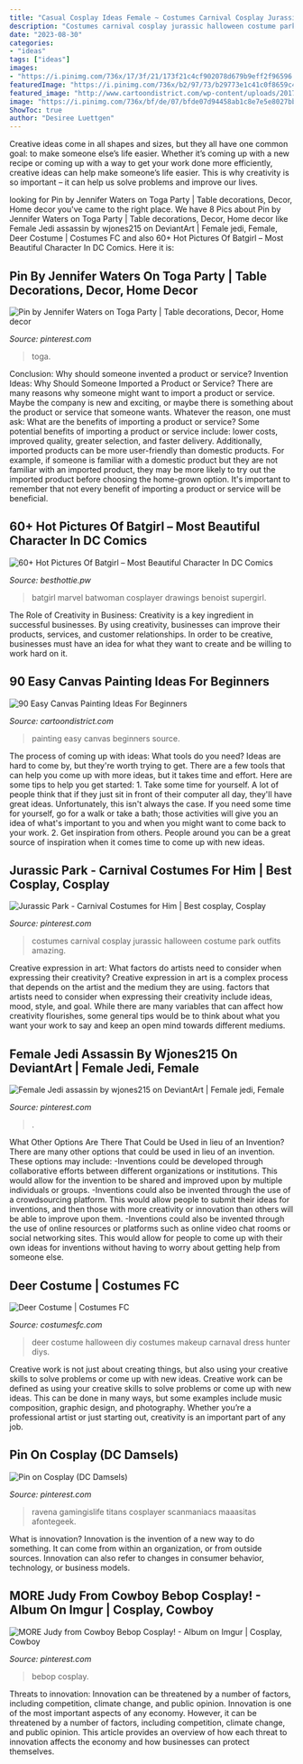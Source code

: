 ```yaml
---
title: "Casual Cosplay Ideas Female ~ Costumes Carnival Cosplay Jurassic Halloween Costume Park Outfits Amazing"
description: "Costumes carnival cosplay jurassic halloween costume park outfits amazing"
date: "2023-08-30"
categories:
- "ideas"
tags: ["ideas"]
images:
- "https://i.pinimg.com/736x/17/3f/21/173f21c4cf902078d679b9eff2f96596.jpg"
featuredImage: "https://i.pinimg.com/736x/b2/97/73/b29773e1c41c0f8659c426b9ee2384c4.jpg"
featured_image: "http://www.cartoondistrict.com/wp-content/uploads/2017/06/Easy-Canvas-Painting-Ideas-For-Beginners0201.jpg"
image: "https://i.pinimg.com/736x/bf/de/07/bfde07d94458ab1c8e7e5e8027bb6427.jpg"
ShowToc: true
author: "Desiree Luettgen"
---
```



Creative ideas come in all shapes and sizes, but they all have one common goal: to make someone else’s life easier. Whether it’s coming up with a new recipe or coming up with a way to get your work done more efficiently, creative ideas can help make someone’s life easier. This is why creativity is so important – it can help us solve problems and improve our lives.

	

		
looking for Pin by Jennifer Waters on Toga Party | Table decorations, Decor, Home decor you've came to the right place. We have 8 Pics about Pin by Jennifer Waters on Toga Party | Table decorations, Decor, Home decor like Female Jedi assassin by wjones215 on DeviantArt | Female jedi, Female, Deer Costume | Costumes FC and also 60+ Hot Pictures Of Batgirl – Most Beautiful Character In DC Comics. Here it is:
		
    
## Pin By Jennifer Waters On Toga Party | Table Decorations, Decor, Home Decor

<img loading=lazy src="https://i.pinimg.com/736x/17/3f/21/173f21c4cf902078d679b9eff2f96596.jpg" onerror="this.onerror=null;this.src='https://tse4.mm.bing.net/th?id=OIP.-K-jt8lF69pF-7Nt9_2LCgHaJ3&amp;pid=15.1';" alt="Pin by Jennifer Waters on Toga Party | Table decorations, Decor, Home decor">

_Source: pinterest.com_

>toga. 

	

Conclusion: Why should someone invented a product or service?
Invention Ideas: Why Should Someone Imported a Product or Service?
There are many reasons why someone might want to import a product or service. Maybe the company is new and exciting, or maybe there is something about the product or service that someone wants. Whatever the reason, one must ask: What are the benefits of importing a product or service? 
Some potential benefits of importing a product or service include: lower costs, improved quality, greater selection, and faster delivery. Additionally, imported products can be more user-friendly than domestic products. For example, if someone is familiar with a domestic product but they are not familiar with an imported product, they may be more likely to try out the imported product before choosing the home-grown option. 
It's important to remember that not every benefit of importing a product or service will be beneficial.

    
## 60+ Hot Pictures Of Batgirl – Most Beautiful Character In DC Comics

<img loading=lazy src="https://www.besthottie.pw/assets/uploads/2020/07/1594378220_892_60-Hot-Pictures-Of-Batgirl-–-Most-Beautiful-Character-In.jpg" onerror="this.onerror=null;this.src='https://tse4.mm.bing.net/th?id=OIP.3v2BgRAT1UVBs3mKv91cRAAAAA&amp;pid=15.1';" alt="60+ Hot Pictures Of Batgirl – Most Beautiful Character In DC Comics">

_Source: besthottie.pw_

>batgirl marvel batwoman cosplayer drawings benoist supergirl. 

	

The Role of Creativity in Business:
Creativity is a key ingredient in successful businesses. By using creativity, businesses can improve their products, services, and customer relationships. In order to be creative, businesses must have an idea for what they want to create and be willing to work hard on it.

    
## 90 Easy Canvas Painting Ideas For Beginners

<img loading=lazy src="http://www.cartoondistrict.com/wp-content/uploads/2017/06/Easy-Canvas-Painting-Ideas-For-Beginners0201.jpg" onerror="this.onerror=null;this.src='https://tse2.mm.bing.net/th?id=OIP.hI1Tv4Y6Y5t2unCN60fbQgHaLc&amp;pid=15.1';" alt="90 Easy Canvas Painting Ideas For Beginners">

_Source: cartoondistrict.com_

>painting easy canvas beginners source. 

	

The process of coming up with ideas: What tools do you need?
Ideas are hard to come by, but they're worth trying to get. There are a few tools that can help you come up with more ideas, but it takes time and effort. Here are some tips to help you get started: 1. Take some time for yourself. A lot of people think that if they just sit in front of their computer all day, they'll have great ideas. Unfortunately, this isn't always the case. If you need some time for yourself, go for a walk or take a bath; those activities will give you an idea of what's important to you and when you might want to come back to your work. 2. Get inspiration from others. People around you can be a great source of inspiration when it comes time to come up with new ideas.

    
## Jurassic Park - Carnival Costumes For Him | Best Cosplay, Cosplay

<img loading=lazy src="https://i.pinimg.com/736x/b2/97/73/b29773e1c41c0f8659c426b9ee2384c4.jpg" onerror="this.onerror=null;this.src='https://tse3.mm.bing.net/th?id=OIP.cUWylBrTbaaSOaUEmzuqOQHaLH&amp;pid=15.1';" alt="Jurassic Park - Carnival Costumes for Him | Best cosplay, Cosplay">

_Source: pinterest.com_

>costumes carnival cosplay jurassic halloween costume park outfits amazing. 

	

Creative expression in art: What factors do artists need to consider when expressing their creativity?
Creative expression in art is a complex process that depends on the artist and the medium they are using. factors that artists need to consider when expressing their creativity include ideas, mood, style, and goal. While there are many variables that can affect how creativity flourishes, some general tips would be to think about what you want your work to say and keep an open mind towards different mediums.

    
## Female Jedi Assassin By Wjones215 On DeviantArt | Female Jedi, Female

<img loading=lazy src="https://i.pinimg.com/736x/bf/de/07/bfde07d94458ab1c8e7e5e8027bb6427.jpg" onerror="this.onerror=null;this.src='https://tse1.mm.bing.net/th?id=OIP.4bvXhLshRADTzVgV9V_ZzwAAAA&amp;pid=15.1';" alt="Female Jedi assassin by wjones215 on DeviantArt | Female jedi, Female">

_Source: pinterest.com_

>. 

	

What Other Options Are There That Could be Used in lieu of an Invention?
There are many other options that could be used in lieu of an invention. These options may include: 
-Inventions could be developed through collaborative efforts between different organizations or institutions. This would allow for the invention to be shared and improved upon by multiple individuals or groups. 
-Inventions could also be invented through the use of a crowdsourcing platform. This would allow people to submit their ideas for inventions, and then those with more creativity or innovation than others will be able to improve upon them. 
-Inventions could also be invented through the use of online resources or platforms such as online video chat rooms or social networking sites. This would allow for people to come up with their own ideas for inventions without having to worry about getting help from someone else.

    
## Deer Costume | Costumes FC

<img loading=lazy src="http://www.costumesfc.com/wp-content/uploads/2015/08/Deer-Halloween-Costume.jpg" onerror="this.onerror=null;this.src='https://tse2.mm.bing.net/th?id=OIP.rANf48FX0eKeYXXo1svSdAHaNG&amp;pid=15.1';" alt="Deer Costume | Costumes FC">

_Source: costumesfc.com_

>deer costume halloween diy costumes makeup carnaval dress hunter diys. 

	

Creative work is not just about creating things, but also using your creative skills to solve problems or come up with new ideas.
Creative work can be defined as using your creative skills to solve problems or come up with new ideas. This can be done in many ways, but some examples include music composition, graphic design, and photography. Whether you’re a professional artist or just starting out, creativity is an important part of any job.

    
## Pin On Cosplay (DC Damsels)

<img loading=lazy src="https://i.pinimg.com/736x/38/e2/e8/38e2e809701df76bf6ef44d795a106a4.jpg" onerror="this.onerror=null;this.src='https://tse3.mm.bing.net/th?id=OIP.YtGLW5xNZcHPTGHxLqOoxQHaLH&amp;pid=15.1';" alt="Pin on Cosplay (DC Damsels)">

_Source: pinterest.com_

>ravena gamingislife titans cosplayer scanmaniacs maaasitas afontegeek. 

	

What is innovation?
Innovation is the invention of a new way to do something. It can come from within an organization, or from outside sources. Innovation can also refer to changes in consumer behavior, technology, or business models.

    
## MORE Judy From Cowboy Bebop Cosplay! - Album On Imgur | Cosplay, Cowboy

<img loading=lazy src="https://i.pinimg.com/736x/7f/17/5c/7f175c0ac5004d86d11b31969ea51afd--cowboy-bebop-cowboys.jpg" onerror="this.onerror=null;this.src='https://tse4.mm.bing.net/th?id=OIP.qSx0JykvWW3O1qStZJSEXQHaLH&amp;pid=15.1';" alt="MORE Judy from Cowboy Bebop Cosplay! - Album on Imgur | Cosplay, Cowboy">

_Source: pinterest.com_

>bebop cosplay. 

	

Threats to innovation: Innovation can be threatened by a number of factors, including competition, climate change, and public opinion.
Innovation is one of the most important aspects of any economy. However, it can be threatened by a number of factors, including competition, climate change, and public opinion. This article provides an overview of how each threat to innovation affects the economy and how businesses can protect themselves.

